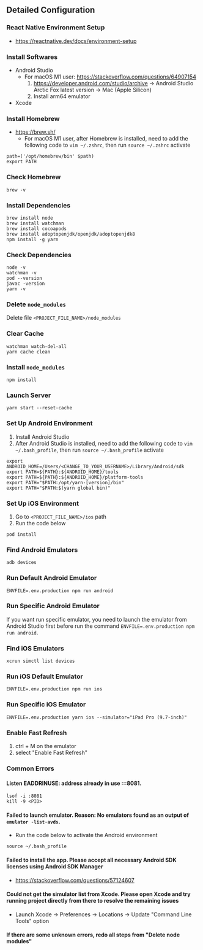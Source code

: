 ## Detailed Configuration

### React Native Environment Setup
* https://reactnative.dev/docs/environment-setup

### Install Softwares
* Android Studio
    * For macOS M1 user: https://stackoverflow.com/questions/64907154
        1. https://developer.android.com/studio/archive -> Android Studio Arctic Fox latest version -> Mac (Apple Silicon)
        2. Install arm64 emulator
* Xcode

### Install Homebrew
* https://brew.sh/
    * For macOS M1 user, after Homebrew is installed, need to add the following code to `vim ~/.zshrc`, then run `source ~/.zshrc` activate
```
path=('/opt/homebrew/bin' $path)
export PATH
```

### Check Homebrew
```
brew -v
```

### Install Dependencies
```
brew install node
brew install watchman
brew install cocoapods
brew install adoptopenjdk/openjdk/adoptopenjdk8
npm install -g yarn
```

### Check Dependencies
```
node -v
watchman -v
pod --version
javac -version
yarn -v
```

### Delete `node_modules`
Delete file `<PROJECT_FILE_NAME>/node_modules`

### Clear Cache
```
watchman watch-del-all
yarn cache clean
```

### Install `node_modules`
```
npm install
```

### Launch Server
```
yarn start --reset-cache
```

### Set Up Android Environment
1. Install Android Studio
2. After Android Studio is installed, need to add the following code to `vim ~/.bash_profile`, then run `source ~/.bash_profile` activate
```
export ANDROID_HOME=/Users/<CHANGE_TO_YOUR_USERNAME>/Library/Android/sdk
export PATH=${PATH}:${ANDROID_HOME}/tools
export PATH=${PATH}:${ANDROID_HOME}/platform-tools
export PATH="$PATH:/opt/yarn-[version]/bin"
export PATH="$PATH:$(yarn global bin)"
```

### Set Up iOS Environment
1. Go to `<PROJECT_FILE_NAME>/ios` path
2. Run the code below
```
pod install
```

### Find Android Emulators
```
adb devices
```

### Run Default Android Emulator
```
ENVFILE=.env.production npm run android
```

### Run Specific Android Emulator
If you want run specific emulator, you need to launch the emulator from Android Studio first before run the command `ENVFILE=.env.production npm run android`.

### Find iOS Emulators
```
xcrun simctl list devices
```

### Run iOS Default Emulator
```
ENVFILE=.env.production npm run ios
```

### Run Specific iOS Emulator
```
ENVFILE=.env.production yarn ios --simulator="iPad Pro (9.7-inch)"
```

### Enable Fast Refresh 
1. ctrl + M on the emulator
2. select "Enable Fast Refresh"

### Common Errors

#### Listen EADDRINUSE: address already in use :::8081.
```
lsof -i :8081
kill -9 <PID>
```

#### Failed to launch emulator. Reason: No emulators found as an output of `emulator -list-avds`.
* Run the code below to activate the Android environment
```
source ~/.bash_profile
```

#### Failed to install the app. Please accept all necessary Android SDK licenses using Android SDK Manager
* https://stackoverflow.com/questions/57124607

#### Could not get the simulator list from Xcode. Please open Xcode and try running project directly from there to resolve the remaining issues
* Launch Xcode -> Preferences -> Locations -> Update "Command Line Tools" option

#### If there are some unknown errors, redo all steps from "Delete node modules"
